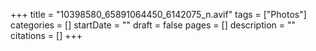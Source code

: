 +++
title = "10398580_65891064450_6142075_n.avif"
tags = ["Photos"]
categories = []
startDate = ""
draft = false
pages = []
description = ""
citations = []
+++
